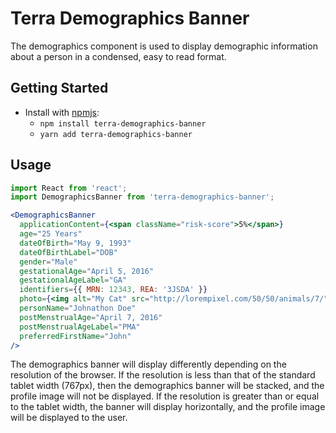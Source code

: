 # Terra Demographics Banner

The demographics component is used to display demographic information about a person in a condensed, easy to read format.

## Getting Started

- Install with [npmjs](https://www.npmjs.com):
  - `npm install terra-demographics-banner`
  - `yarn add terra-demographics-banner`

## Usage

```jsx
import React from 'react';
import DemographicsBanner from 'terra-demographics-banner';

<DemographicsBanner
  applicationContent={<span className="risk-score">5%</span>}
  age="25 Years"
  dateOfBirth="May 9, 1993"
  dateOfBirthLabel="DOB"
  gender="Male"
  gestationalAge="April 5, 2016"
  gestationalAgeLabel="GA"
  identifiers={{ MRN: 12343, REA: '3JSDA' }}
  photo={<img alt="My Cat" src="http://lorempixel.com/50/50/animals/7/" />}
  personName="Johnathon Doe"
  postMenstrualAge="April 7, 2016"
  postMenstrualAgeLabel="PMA"
  preferredFirstName="John"
/>
```

The demographics banner will display differently depending on the resolution of the browser. If the resolution is less than that of the standard tablet width (767px), then the demographics banner will be stacked, and the profile image will not be displayed. If the resolution is greater than or equal to the tablet width, the banner will display horizontally, and the profile image will be displayed to the user.
